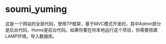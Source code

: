 # soumi_yuming

这是一个网站的全部代码，使用TP框架，基于MVC模式开发的，其中Admin部分是后台代码，Home是前台代码。如果你要在你本地运行这个项目，你需要搭建LAMP环境，导入数据库。
